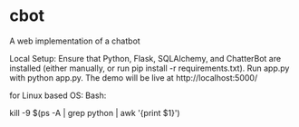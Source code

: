 # cbot
A web implementation of a chatbot

Local Setup:
    Ensure that Python, Flask, SQLAlchemy, and ChatterBot are installed (either manually, or run pip install -r requirements.txt).
    Run app.py with python app.py.
    The demo will be live at http://localhost:5000/


for Linux based OS:
Bash:

kill -9 $(ps -A | grep python | awk '{print $1}')
